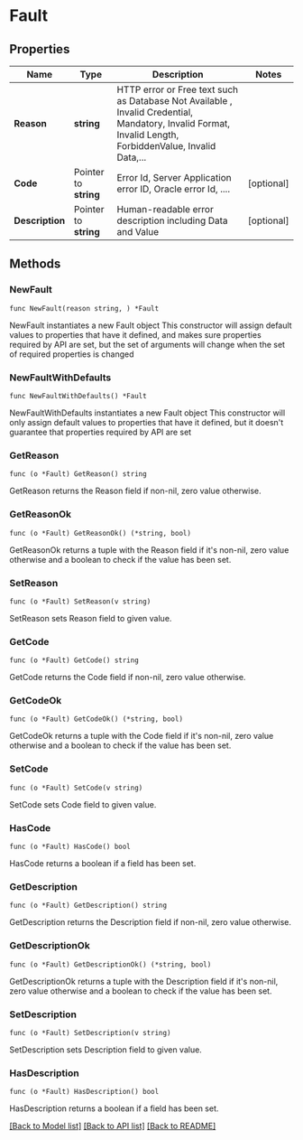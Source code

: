 # Fault

## Properties

Name | Type | Description | Notes
------------ | ------------- | ------------- | -------------
**Reason** | **string** | HTTP error or Free text such as  Database Not Available , Invalid Credential, Mandatory, Invalid Format,  Invalid Length, ForbiddenValue, Invalid Data,... | 
**Code** | Pointer to **string** | Error Id,  Server Application error ID, Oracle error Id, .... | [optional] 
**Description** | Pointer to **string** | Human-readable error description including Data and Value | [optional] 

## Methods

### NewFault

`func NewFault(reason string, ) *Fault`

NewFault instantiates a new Fault object
This constructor will assign default values to properties that have it defined,
and makes sure properties required by API are set, but the set of arguments
will change when the set of required properties is changed

### NewFaultWithDefaults

`func NewFaultWithDefaults() *Fault`

NewFaultWithDefaults instantiates a new Fault object
This constructor will only assign default values to properties that have it defined,
but it doesn't guarantee that properties required by API are set

### GetReason

`func (o *Fault) GetReason() string`

GetReason returns the Reason field if non-nil, zero value otherwise.

### GetReasonOk

`func (o *Fault) GetReasonOk() (*string, bool)`

GetReasonOk returns a tuple with the Reason field if it's non-nil, zero value otherwise
and a boolean to check if the value has been set.

### SetReason

`func (o *Fault) SetReason(v string)`

SetReason sets Reason field to given value.


### GetCode

`func (o *Fault) GetCode() string`

GetCode returns the Code field if non-nil, zero value otherwise.

### GetCodeOk

`func (o *Fault) GetCodeOk() (*string, bool)`

GetCodeOk returns a tuple with the Code field if it's non-nil, zero value otherwise
and a boolean to check if the value has been set.

### SetCode

`func (o *Fault) SetCode(v string)`

SetCode sets Code field to given value.

### HasCode

`func (o *Fault) HasCode() bool`

HasCode returns a boolean if a field has been set.

### GetDescription

`func (o *Fault) GetDescription() string`

GetDescription returns the Description field if non-nil, zero value otherwise.

### GetDescriptionOk

`func (o *Fault) GetDescriptionOk() (*string, bool)`

GetDescriptionOk returns a tuple with the Description field if it's non-nil, zero value otherwise
and a boolean to check if the value has been set.

### SetDescription

`func (o *Fault) SetDescription(v string)`

SetDescription sets Description field to given value.

### HasDescription

`func (o *Fault) HasDescription() bool`

HasDescription returns a boolean if a field has been set.


[[Back to Model list]](../README.md#documentation-for-models) [[Back to API list]](../README.md#documentation-for-api-endpoints) [[Back to README]](../README.md)



